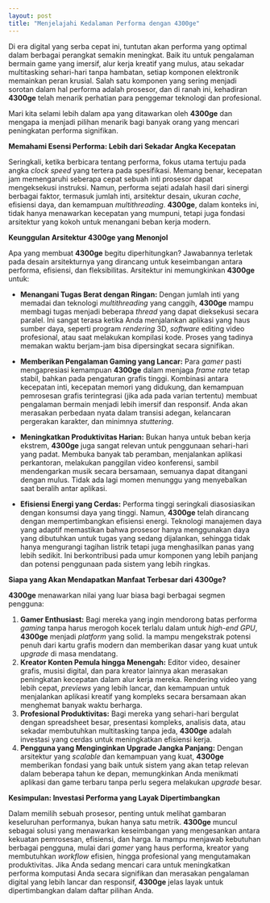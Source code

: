 ```yaml
---
layout: post
title: "Menjelajahi Kedalaman Performa dengan 4300ge"
---
```


Di era digital yang serba cepat ini, tuntutan akan performa yang optimal dalam berbagai perangkat semakin meningkat. Baik itu untuk pengalaman bermain game yang imersif, alur kerja kreatif yang mulus, atau sekadar multitasking sehari-hari tanpa hambatan, setiap komponen elektronik memainkan peran krusial. Salah satu komponen yang sering menjadi sorotan dalam hal performa adalah prosesor, dan di ranah ini, kehadiran **4300ge** telah menarik perhatian para penggemar teknologi dan profesional.

Mari kita selami lebih dalam apa yang ditawarkan oleh **4300ge** dan mengapa ia menjadi pilihan menarik bagi banyak orang yang mencari peningkatan performa signifikan.

**Memahami Esensi Performa: Lebih dari Sekadar Angka Kecepatan**

Seringkali, ketika berbicara tentang performa, fokus utama tertuju pada angka _clock speed_ yang tertera pada spesifikasi. Memang benar, kecepatan jam memengaruhi seberapa cepat sebuah inti prosesor dapat mengeksekusi instruksi. Namun, performa sejati adalah hasil dari sinergi berbagai faktor, termasuk jumlah inti, arsitektur desain, ukuran _cache_, efisiensi daya, dan kemampuan _multithreading_. **4300ge**, dalam konteks ini, tidak hanya menawarkan kecepatan yang mumpuni, tetapi juga fondasi arsitektur yang kokoh untuk menangani beban kerja modern.

**Keunggulan Arsitektur 4300ge yang Menonjol**

Apa yang membuat **4300ge** begitu diperhitungkan? Jawabannya terletak pada desain arsitekturnya yang dirancang untuk keseimbangan antara performa, efisiensi, dan fleksibilitas. Arsitektur ini memungkinkan **4300ge** untuk:

*   **Menangani Tugas Berat dengan Ringan:** Dengan jumlah inti yang memadai dan teknologi _multithreading_ yang canggih, **4300ge** mampu membagi tugas menjadi beberapa _thread_ yang dapat dieksekusi secara paralel. Ini sangat terasa ketika Anda menjalankan aplikasi yang haus sumber daya, seperti program _rendering_ 3D, _software_ editing video profesional, atau saat melakukan kompilasi kode. Proses yang tadinya memakan waktu berjam-jam bisa dipersingkat secara signifikan.

*   **Memberikan Pengalaman Gaming yang Lancar:** Para _gamer_ pasti mengapresiasi kemampuan **4300ge** dalam menjaga _frame rate_ tetap stabil, bahkan pada pengaturan grafis tinggi. Kombinasi antara kecepatan inti, kecepatan memori yang didukung, dan kemampuan pemrosesan grafis terintegrasi (jika ada pada varian tertentu) membuat pengalaman bermain menjadi lebih imersif dan responsif. Anda akan merasakan perbedaan nyata dalam transisi adegan, kelancaran pergerakan karakter, dan minimnya _stuttering_.

*   **Meningkatkan Produktivitas Harian:** Bukan hanya untuk beban kerja ekstrem, **4300ge** juga sangat relevan untuk penggunaan sehari-hari yang padat. Membuka banyak tab peramban, menjalankan aplikasi perkantoran, melakukan panggilan video konferensi, sambil mendengarkan musik secara bersamaan, semuanya dapat ditangani dengan mulus. Tidak ada lagi momen menunggu yang menyebalkan saat beralih antar aplikasi.

*   **Efisiensi Energi yang Cerdas:** Performa tinggi seringkali diasosiasikan dengan konsumsi daya yang tinggi. Namun, **4300ge** telah dirancang dengan mempertimbangkan efisiensi energi. Teknologi manajemen daya yang adaptif memastikan bahwa prosesor hanya menggunakan daya yang dibutuhkan untuk tugas yang sedang dijalankan, sehingga tidak hanya mengurangi tagihan listrik tetapi juga menghasilkan panas yang lebih sedikit. Ini berkontribusi pada umur komponen yang lebih panjang dan potensi penggunaan pada sistem yang lebih ringkas.

**Siapa yang Akan Mendapatkan Manfaat Terbesar dari 4300ge?**

**4300ge** menawarkan nilai yang luar biasa bagi berbagai segmen pengguna:

1.  **Gamer Enthusiast:** Bagi mereka yang ingin mendorong batas performa _gaming_ tanpa harus merogoh kocek terlalu dalam untuk _high-end GPU_, **4300ge** menjadi _platform_ yang solid. Ia mampu mengekstrak potensi penuh dari kartu grafis modern dan memberikan dasar yang kuat untuk _upgrade_ di masa mendatang.
2.  **Kreator Konten Pemula hingga Menengah:** Editor video, desainer grafis, musisi digital, dan para kreator lainnya akan merasakan peningkatan kecepatan dalam alur kerja mereka. Rendering video yang lebih cepat, _previews_ yang lebih lancar, dan kemampuan untuk menjalankan aplikasi kreatif yang kompleks secara bersamaan akan menghemat banyak waktu berharga.
3.  **Profesional Produktivitas:** Bagi mereka yang sehari-hari bergulat dengan spreadsheet besar, presentasi kompleks, analisis data, atau sekadar membutuhkan multitasking tanpa jeda, **4300ge** adalah investasi yang cerdas untuk meningkatkan efisiensi kerja.
4.  **Pengguna yang Menginginkan Upgrade Jangka Panjang:** Dengan arsitektur yang _scalable_ dan kemampuan yang kuat, **4300ge** memberikan fondasi yang baik untuk sistem yang akan tetap relevan dalam beberapa tahun ke depan, memungkinkan Anda menikmati aplikasi dan game terbaru tanpa perlu segera melakukan _upgrade_ besar.

**Kesimpulan: Investasi Performa yang Layak Dipertimbangkan**

Dalam memilih sebuah prosesor, penting untuk melihat gambaran keseluruhan performanya, bukan hanya satu metrik. **4300ge** muncul sebagai solusi yang menawarkan keseimbangan yang mengesankan antara kekuatan pemrosesan, efisiensi, dan harga. Ia mampu menjawab kebutuhan berbagai pengguna, mulai dari _gamer_ yang haus performa, kreator yang membutuhkan _workflow_ efisien, hingga profesional yang mengutamakan produktivitas. Jika Anda sedang mencari cara untuk meningkatkan performa komputasi Anda secara signifikan dan merasakan pengalaman digital yang lebih lancar dan responsif, **4300ge** jelas layak untuk dipertimbangkan dalam daftar pilihan Anda.
